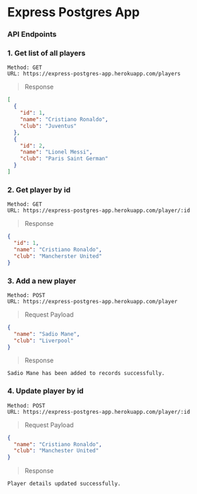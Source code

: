 # Express Postgres App

### API Endpoints

### 1. Get list of all players

```
Method: GET
URL: https://express-postgres-app.herokuapp.com/players
```

> Response

```json
[
  {
    "id": 1,
    "name": "Cristiano Ronaldo",
    "club": "Juventus"
  },
  {
    "id": 2,
    "name": "Lionel Messi",
    "club": "Paris Saint German"
  }
]
```

### 2. Get player by id

```
Method: GET
URL: https://express-postgres-app.herokuapp.com/player/:id
```

> Response

```json
{
  "id": 1,
  "name": "Cristiano Ronaldo",
  "club": "Mancherster United"
}
```

### 3. Add a new player

```
Method: POST
URL: https://express-postgres-app.herokuapp.com/player
```

> Request Payload

```json
{
  "name": "Sadio Mane",
  "club": "Liverpool"
}
```

> Response

```
Sadio Mane has been added to records successfully.
```

### 4. Update player by id

```
Method: POST
URL: https://express-postgres-app.herokuapp.com/player/:id
```

> Request Payload

```json
{
  "name": "Cristiano Ronaldo",
  "club": "Manchester United"
}
```

> Response

```
Player details updated successfully.
```
